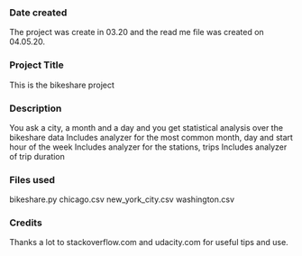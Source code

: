 ### Date created
The project was create in 03.20 and the read me file was created on 04.05.20.

### Project Title
This is the bikeshare project

### Description
You ask a city, a month and a day and you get statistical analysis over the bikeshare data
Includes analyzer for the most common month, day and start hour of the week
Includes analyzer for the stations, trips
Includes analyzer of trip duration

### Files used
bikeshare.py
chicago.csv
new_york_city.csv
washington.csv

### Credits
Thanks a lot to stackoverflow.com and udacity.com for useful tips and use. 
